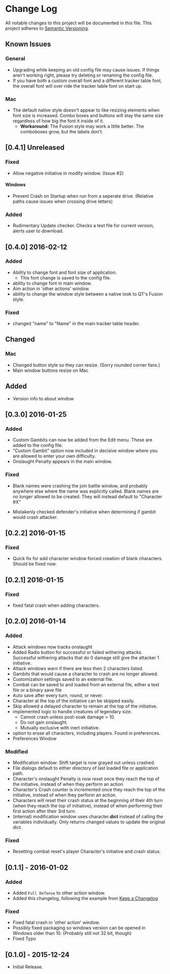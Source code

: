 # Change Log
All notable changes to this project will be documented in this file.
This project adheres to [Semantic Versioning](http://semver.org/).



## Known Issues
### General
- Upgrading while keeping an old config file may cause issues. If things aren't working right, please try deleting or renaming the config file.
- If you have both a custom overall font and a different tracker table font, the overall font will over ride the tracker table font on start up.

### Mac
- The default native style doesn't appear to like resizing elements when font size is increased. Combo boxes and buttons will stay the same size regardless of how big the font it inside of it.
  - **Workaround:** The Fusion style may work a little better. The comboboxes grow, but the labels don't.


## [0.4.1] Unreleased
### Fixed
- Allow negative initiative in modify window. (Issue #2)


#### Windows
- Prevent Crash on Startup when run from a seperate drive. (Relative paths cause issues when crossing drive letters)

### Added
- Rudimentary Update checker. Checks a text file for current version, alerts user to download.

## [0.4.0] 2016-02-12
### Added
- Ability to change font and font size of application.
  - This font change is saved to the config file.
- ability to change font in main window.
- Aim action in 'other actions' window.
- ability to change the window style between a native look to QT's Fusion style.

### Fixed
- changed "name" to "Name" in the main tracker table header.

## Changed
### Mac
- Changed button style so they can resize. (Sorry rounded corner fans.)
- Main window buttons resize on Mac

## Added
- Version info to about window

## [0.3.0] 2016-01-25
### Added
- Custom Gambits can now be added from the Edit menu. These are added to the config file.
- "Custom Gambit" option now included in decisive window where you are allowed to enter your own difficulty.
- Onslaught Penalty appears in the main window.

### Fixed
- Blank names were crashing the join battle window, and probably anywhere else where the name was explicitly called. Blank names are no longer allowed to be created. They will instead default to "Character #X"

- Mistakenly checked defender's initiative when determining if gambit would crash attacker.

## [0.2.2] 2016-01-15
### Fixed
- Quick fix for add character window forced creation of blank characters. Should be fixed now.

## [0.2.1] 2016-01-15
### Fixed
- fixed fatal crash when adding characters.

## [0.2.0] 2016-01-14
### Added
- Attack windows now tracks onslaught
- Added Radio button for successful or failed withering attacks. Successful withering attacks that do 0 damage still give the attacker 1 initiative.
- Attack windows warn if there are less then 2 characters listed.
- Gambits that would cause a character to crash are no longer allowed.
- Customization settings saved to an external file.
- Combat can be saved to and loaded from an external file, either a text file or a binary save file
- Auto save after every turn, round, or never.
- Character at the top of the initiative can be skipped easily.
- Skip allowed a delayed character to remain at the top of the initiative.
- implemented logic to handle creatures of legendary size.
  - Cannot crash unless post-soak damage > 10.
  - Do not gain onslaught.
  - Mutually exclusive with inert initiative.
- option to erase all characters, including players. Found in preferences.
- Preferences Window

### Modified
- Modification window: Shift target is now grayed out unless crashed.
- File dialogs default to either directory of last loaded file or application path.
- Character's onslaught Penalty is now reset once they reach the top of the initiative, instead of when
  	they perform an action
- Character's Crash counter is incremented once they reach the top of the initiative, instead of when they perform an action.
- Characters will reset their crash status at the beginning of their 4th turn (when they reach the top of 	initiative), instead of when performing their first action after their 3rd turn.
- (internal) modification window uses character.__dict__ instead of calling the variables individually. Only returns changed values to update the original dict.

### Fixed
-   Resetting combat reset's player Character's initiative and crash status.


## [0.1.1] - 2016-01-02
### Added
- Added `Full Defense` to other action window.
- Added this changelog, following the example from  [Keep a Changelog](http://keepachangelog.com/)

### Fixed
- Fixed fatal crash in 'other action' window.
- Possibly fixed packaging so windows version can be opened in Windows older than 10. (Probably still not
   32 bit, though)
- Fixed Typo
## [0.1.0] - 2015-12-24
  * Initial Release.
